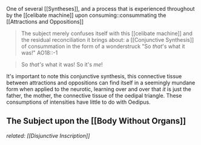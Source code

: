 One of several [[Syntheses]], and a process that is experienced throughout by the [[celibate machine]] upon consuming::consummating the [[Attractions and Oppositions]] 

> The subject merely confuses itself with this [[celibate machine]] and the residual reconciliation it brings about: a [[Conjunctive Synthesis]] of consummation in the form of a wonderstruck "So *that*'s what it was!"
> AO18::-1

> So *that's* what it was!
> So it's *me*!

It's important to note this conjunctive synthesis, this connective tissue between attractions and oppositions can find itself in a seemingly mundane form when applied to the neurotic, learning over and over that *it* is just the father, the mother, the connective tissue of the oedipal triangle. These consumptions of intensities have little to do with Oedipus.

## The Subject upon the [[Body Without Organs]]




_related: [[Disjunctive Inscription]]_
